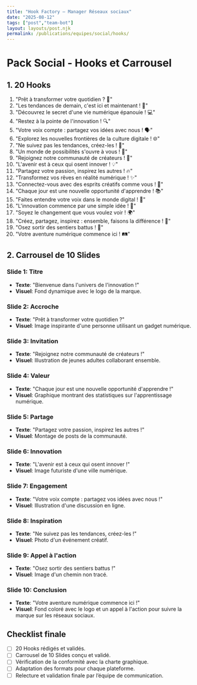 ```yaml
---
title: "Hook Factory — Manager Réseaux sociaux"
date: "2025-08-12"
tags: ["post","team-bot"]
layout: layouts/post.njk
permalink: /publications/equipes/social/hooks/
---
```

# Pack Social - Hooks et Carrousel

## 1. 20 Hooks

1. "Prêt à transformer votre quotidien ? 🚀"
2. "Les tendances de demain, c'est ici et maintenant ! 🌟"
3. "Découvrez le secret d'une vie numérique épanouie ! 💻"
4. "Restez à la pointe de l'innovation ! 🔍"
5. "Votre voix compte : partagez vos idées avec nous ! 🗣️"
6. "Explorez les nouvelles frontières de la culture digitale ! 🌐"
7. "Ne suivez pas les tendances, créez-les ! 🎨"
8. "Un monde de possibilités s'ouvre à vous ! 🌈"
9. "Rejoignez notre communauté de créateurs ! 🤝"
10. "L'avenir est à ceux qui osent innover ! 💡"
11. "Partagez votre passion, inspirez les autres ! 🔥"
12. "Transformez vos rêves en réalité numérique ! ✨"
13. "Connectez-vous avec des esprits créatifs comme vous ! 💬"
14. "Chaque jour est une nouvelle opportunité d'apprendre ! 📚"
15. "Faites entendre votre voix dans le monde digital ! 📢"
16. "L'innovation commence par une simple idée ! 💭"
17. "Soyez le changement que vous voulez voir ! 🌍"
18. "Créez, partagez, inspirez : ensemble, faisons la différence ! 🌟"
19. "Osez sortir des sentiers battus ! 🚧"
20. "Votre aventure numérique commence ici ! 🛤️"

## 2. Carrousel de 10 Slides

### Slide 1: Titre
- **Texte**: "Bienvenue dans l'univers de l'innovation !"
- **Visuel**: Fond dynamique avec le logo de la marque.

### Slide 2: Accroche
- **Texte**: "Prêt à transformer votre quotidien ?"
- **Visuel**: Image inspirante d'une personne utilisant un gadget numérique.

### Slide 3: Invitation
- **Texte**: "Rejoignez notre communauté de créateurs !"
- **Visuel**: Illustration de jeunes adultes collaborant ensemble.

### Slide 4: Valeur
- **Texte**: "Chaque jour est une nouvelle opportunité d'apprendre !"
- **Visuel**: Graphique montrant des statistiques sur l'apprentissage numérique.

### Slide 5: Partage
- **Texte**: "Partagez votre passion, inspirez les autres !"
- **Visuel**: Montage de posts de la communauté.

### Slide 6: Innovation
- **Texte**: "L'avenir est à ceux qui osent innover !"
- **Visuel**: Image futuriste d'une ville numérique.

### Slide 7: Engagement
- **Texte**: "Votre voix compte : partagez vos idées avec nous !"
- **Visuel**: Illustration d'une discussion en ligne.

### Slide 8: Inspiration
- **Texte**: "Ne suivez pas les tendances, créez-les !"
- **Visuel**: Photo d'un événement créatif.

### Slide 9: Appel à l'action
- **Texte**: "Osez sortir des sentiers battus !"
- **Visuel**: Image d'un chemin non tracé.

### Slide 10: Conclusion
- **Texte**: "Votre aventure numérique commence ici !"
- **Visuel**: Fond coloré avec le logo et un appel à l'action pour suivre la marque sur les réseaux sociaux.

## Checklist finale
- [ ] 20 Hooks rédigés et validés.
- [ ] Carrousel de 10 Slides conçu et validé.
- [ ] Vérification de la conformité avec la charte graphique.
- [ ] Adaptation des formats pour chaque plateforme.
- [ ] Relecture et validation finale par l’équipe de communication.
